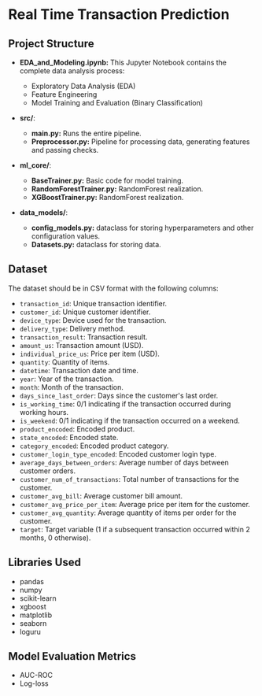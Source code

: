 # Real Time Transaction Prediction

## Project Structure

*   **EDA_and_Modeling.ipynb:** This Jupyter Notebook contains the complete data analysis process:
    *   Exploratory Data Analysis (EDA)
    *   Feature Engineering
    *   Model Training and Evaluation (Binary Classification)

*   **src/**:

    *   **main.py:** Runs the entire pipeline.
    *   **Preprocessor.py:** Pipeline for processing data, generating features and passing checks.

*   **ml_core/**:

    *   **BaseTrainer.py:** Basic code for model training.
    *   **RandomForestTrainer.py:** RandomForest realization.
    *   **XGBoostTrainer.py:** RandomForest realization.

*   **data_models/**:
    *   **config_models.py:** dataclass for storing hyperparameters and other configuration values.
    *   **Datasets.py:** dataclass for storing data.


## Dataset

The dataset should be in CSV format with the following columns:

*   `transaction_id`: Unique transaction identifier.
*   `customer_id`: Unique customer identifier.
*   `device_type`: Device used for the transaction.
*   `delivery_type`: Delivery method.
*   `transaction_result`: Transaction result.
*   `amount_us`: Transaction amount (USD).
*   `individual_price_us`: Price per item (USD).
*   `quantity`: Quantity of items.
*   `datetime`: Transaction date and time.
*   `year`: Year of the transaction.
*   `month`: Month of the transaction.
*   `days_since_last_order`: Days since the customer's last order.
*   `is_working_time`: 0/1 indicating if the transaction occurred during working hours.
*   `is_weekend`: 0/1 indicating if the transaction occurred on a weekend.
*   `product_encoded`: Encoded product.
*   `state_encoded`: Encoded state.
*   `category_encoded`: Encoded product category.
*   `customer_login_type_encoded`: Encoded customer login type.
*   `average_days_between_orders`: Average number of days between customer orders.
*   `customer_num_of_transactions`: Total number of transactions for the customer.
*   `customer_avg_bill`: Average customer bill amount.
*   `customer_avg_price_per_item`: Average price per item for the customer.
*   `customer_avg_quantity`: Average quantity of items per order for the customer.
*   `target`: Target variable (1 if a subsequent transaction occurred within 2 months, 0 otherwise).

## Libraries Used

*   pandas
*   numpy
*   scikit-learn
*   xgboost
*   matplotlib
*   seaborn
*   loguru

## Model Evaluation Metrics

*   AUC-ROC
*   Log-loss
